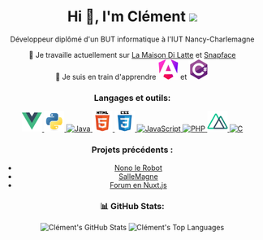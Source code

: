 <h1 align="center">Hi 👋, I'm Clément <img src="https://media.giphy.com/media/hvRJCLFzcasrR4ia7z/giphy.gif" height="40"/></h1>

<p align="center">Développeur diplômé d'un BUT informatique à l'IUT Nancy-Charlemagne</p>

<p align="center">
  🔭 Je travaille actuellement sur <a href="https://lamaisondilatte.com/" target="_blank">La Maison Di Latte</a> et <a href="https://github.com/ClemGrom/snapeface" target="_blank">Snapface</a><br> 
  🌱 Je suis en train d'apprendre <img src="https://raw.githubusercontent.com/devicons/devicon/master/icons/angular/angular-original.svg" width="40" height="40"/> et <img src="https://raw.githubusercontent.com/devicons/devicon/master/icons/csharp/csharp-original.svg" width="40" height="40"/>
</p>

<h3 align="center">Langages et outils:</h3>

<p align="center">
  <a href="https://vuejs.org/" target="_blank">
    <img src="https://raw.githubusercontent.com/devicons/devicon/master/icons/vuejs/vuejs-original.svg" alt="Vue.js" width="40" height="40"/> 
  </a>
  <a href="https://www.python.org" target="_blank">
    <img src="https://raw.githubusercontent.com/devicons/devicon/master/icons/python/python-original.svg" alt="Python" width="40" height="40"/> 
  </a> 
  <a href="https://www.java.com/fr/" target="_blank">
    <img src="https://raw.githubusercontent.com/jmnote/z-icons/master/svg/java.svg" alt="Java" width="40" height="40"/> 
  </a>
  <a href="https://www.w3.org/html/" target="_blank">
    <img src="https://raw.githubusercontent.com/devicons/devicon/master/icons/html5/html5-original-wordmark.svg" alt="HTML5" width="40" height="40"/> 
  </a>
  <a href="https://www.w3schools.com/css/" target="_blank">
    <img src="https://raw.githubusercontent.com/devicons/devicon/master/icons/css3/css3-original-wordmark.svg" alt="CSS3" width="40" height="40"/> 
  </a>
  <a href="https://developer.mozilla.org/fr/docs/Web/JavaScript" target="_blank">
    <img src="https://raw.githubusercontent.com/jmnote/z-icons/master/svg/javascript.svg" alt="JavaScript" width="40" height="40"/> 
  </a>
  <a href="https://www.php.net/manual/fr/intro-whatis.php" target="_blank">
    <img src="https://raw.githubusercontent.com/jmnote/z-icons/master/svg/php.svg" alt="PHP" width="40" height="40"/> 
  </a>
  <a href="https://nuxt.com/" target="_blank">
    <img src="https://raw.githubusercontent.com/devicons/devicon/master/icons/nuxtjs/nuxtjs-original.svg" alt="Nuxt.js" width="40" height="40"/>
  </a>
  <a href="https://en.wikipedia.org/wiki/C_(programming_language)" target="_blank">
    <img src="https://upload.wikimedia.org/wikipedia/commons/thumb/1/18/C_Programming_Language.svg/280px-C_Programming_Language.svg.png" alt="C" width="40" height="40"/>
  </a>
</p>

<h3 align="center">Projets précédents :</h3>
<ul align="center">
  <li><a href="https://github.com/ClemGrom/NonoLERobot_Gromangin_Termine_Holder_Waltispurger_Serrier" target="_blank">Nono le Robot</a></li>
  <li><a href="https://github.com/IUTNancyCharlemagne/SalleMagne" target="_blank">SalleMagne</a></li>
  <li><a href="https://github.com/ClemGrom/Gromangin-Holder-ProjetNuxt" target="_blank">Forum en Nuxt.js</a></li>
</ul>

<h3 align="center">📊 GitHub Stats:</h3>

<p align="center">
  <img height="150" src="https://github-readme-stats.vercel.app/api?username=clemgrom&theme=radical&show_icons=true&include_all_commits=true" alt="Clément's GitHub Stats"/>
  <img height="150" src="https://github-readme-stats.vercel.app/api/top-langs/?username=clemgrom&theme=radical&layout=compact" alt="Clément's Top Languages"/>
</p>

